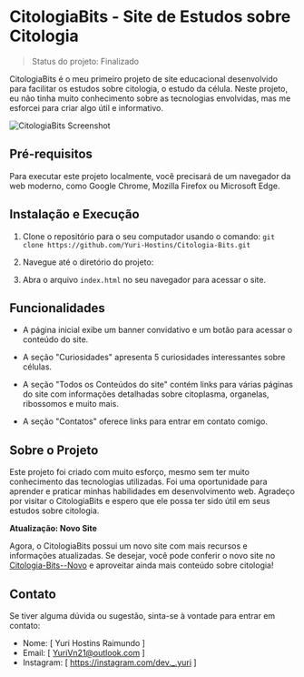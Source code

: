 # CitologiaBits - Site de Estudos sobre Citologia

> Status do projeto: Finalizado

CitologiaBits é o meu primeiro projeto de site educacional desenvolvido para facilitar os estudos sobre citologia, o estudo da célula. Neste projeto, eu não tinha muito conhecimento sobre as tecnologias envolvidas, mas me esforcei para criar algo útil e informativo.

![CitologiaBits Screenshot](https://github.com/Yuri-Hostins/Citologia-Bits/assets/107286916/adfbd2ad-f4a9-4021-8ced-3161873f58f3)

## Pré-requisitos

Para executar este projeto localmente, você precisará de um navegador da web moderno, como Google Chrome, Mozilla Firefox ou Microsoft Edge.

## Instalação e Execução

1. Clone o repositório para o seu computador usando o comando: `git clone https://github.com/Yuri-Hostins/Citologia-Bits.git`

2. Navegue até o diretório do projeto:

3. Abra o arquivo `index.html` no seu navegador para acessar o site.

## Funcionalidades

- A página inicial exibe um banner convidativo e um botão para acessar o conteúdo do site.

- A seção "Curiosidades" apresenta 5 curiosidades interessantes sobre células.

- A seção "Todos os Conteúdos do site" contém links para várias páginas do site com informações detalhadas sobre citoplasma, organelas, ribossomos e muito mais.

- A seção "Contatos" oferece links para entrar em contato comigo.

## Sobre o Projeto

Este projeto foi criado com muito esforço, mesmo sem ter muito conhecimento das tecnologias utilizadas. Foi uma oportunidade para aprender e praticar minhas habilidades em desenvolvimento web. Agradeço por visitar o CitologiaBits e espero que ele possa ter sido útil em seus estudos sobre citologia.

**Atualização: Novo Site**

Agora, o CitologiaBits possui um novo site com mais recursos e informações atualizadas. Se desejar, você pode conferir o novo site no [Citologia-Bits--Novo](https://github.com/Yuri-Hostins/Citologia-Bits--Novo) e aproveitar ainda mais conteúdo sobre citologia!

## Contato

Se tiver alguma dúvida ou sugestão, sinta-se à vontade para entrar em contato:

- Nome: [ Yuri Hostins Raimundo ]
- Email: [ YuriVn21@outlook.com ]
- Instagram: [ https://instagram.com/dev._.yuri ]
